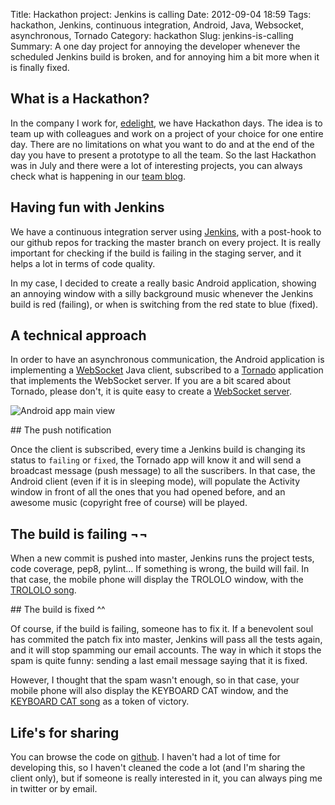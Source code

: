 Title: Hackathon project: Jenkins is calling
Date: 2012-09-04 18:59
Tags: hackathon, Jenkins, continuous integration, Android, Java, Websocket, asynchronous, Tornado
Category: hackathon
Slug: jenkins-is-calling
Summary: A one day project for annoying the developer whenever the scheduled Jenkins build is broken, and for annoying him a bit more when it is finally fixed.


## What is a Hackathon?

In the company I work for, [edelight](http://www.edelight.de/), we have Hackathon days. The idea is to team up with colleagues and work on a project of your choice for one entire day. There are no limitations on what you want to do and at the end of the day you have to present a prototype to all the team. So the last Hackathon was in July and there were a lot of interesting projects, you can always check what is happening in our [team blog](http://labs.edelight-group.com/).

## Having fun with Jenkins

We have a continuous integration server using [Jenkins](http://jenkins-ci.org/), with a post-hook to our github repos for tracking the master branch on every project. It is really important for checking if the build is failing in the staging server, and it helps a lot in terms of code quality.

In my case, I decided to create a really basic Android application, showing an annoying window with a silly background music whenever the Jenkins build is red (failing), or when is switching from the red state to blue (fixed).

## A technical approach

In order to have an asynchronous communication, the Android application is implementing a [WebSocket](http://tools.ietf.org/html/rfc6455) Java client, subscribed to a [Tornado](http://www.tornadoweb.org/en/stable/) application that implements the WebSocket server. If you are a bit scared about Tornado, please don't, it is quite easy to create a [WebSocket server](http://www.tornadoweb.org/en/stable/websocket.html?highlight=websockets).

![Android app main view](http://i.imgur.com/SFpfb.png)

## The push notification

Once the client is subscribed, every time a Jenkins build is changing its status to `failing` or `fixed`, the Tornado app will know it and will send a broadcast message (push message) to all the suscribers. In that case, the Android client (even if it is in sleeping mode), will populate the Activity window in front of all the ones that you had opened before, and an awesome music (copyright free of course) will be played.

## The build is failing ¬¬

When a new commit is pushed into master, Jenkins runs the project tests, code coverage, pep8, pylint... If something is wrong, the build will fail. In that case, the mobile phone will display the TROLOLO window, with the [TROLOLO song](http://youtu.be/ednKK8GlvwI).

## The build is fixed ^^

Of course, if the build is failing, someone has to fix it. If a benevolent soul has commited the patch fix into master, Jenkins will pass all the tests again, and it will stop spamming our email accounts. The way in which it stops the spam is quite funny: sending a last email message saying that it is fixed.

However, I thought that the spam wasn't enough, so in that case, your mobile phone will also display the KEYBOARD CAT window, and the [KEYBOARD CAT song](http://youtu.be/J---aiyznGQ) as a token of victory.

## Life's for sharing

You can browse the code on [github](https://github.com/sharkerz/jenkins-calling). I haven't had a lot of time for developing this, so I haven't cleaned the code a lot (and I'm sharing the client only), but if someone is really interested in it, you can always ping me in twitter or by email.